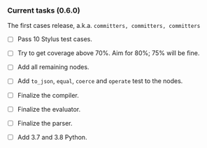 ### Current tasks (0.6.0)

The first cases release, a.k.a. `committers, committers, committers`

 - [ ] Pass 10 Stylus test cases.
 - [ ] Try to get coverage above 70%. Aim for 80%; 75% will be fine.
 - [ ] Add all remaining nodes.
 - [ ] Add `to_json`, `equal`, `coerce` and `operate` test to the nodes.
 - [ ] Finalize the compiler.
 - [ ] Finalize the evaluator.
 - [ ] Finalize the parser.
 - [ ] Add 3.7 and 3.8 Python.
 